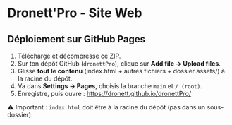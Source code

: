 # Dronett'Pro - Site Web

## Déploiement sur GitHub Pages

1. Télécharge et décompresse ce ZIP.
2. Sur ton dépôt GitHub (`dronettPro`), clique sur **Add file → Upload files**.
3. Glisse **tout le contenu** (index.html + autres fichiers + dossier assets/) à la racine du dépôt.
4. Va dans **Settings → Pages**, choisis la branche `main` et `/ (root)`.
5. Enregistre, puis ouvre : https://dronett.github.io/dronettPro/

⚠️ Important : `index.html` doit être à la racine du dépôt (pas dans un sous-dossier).
